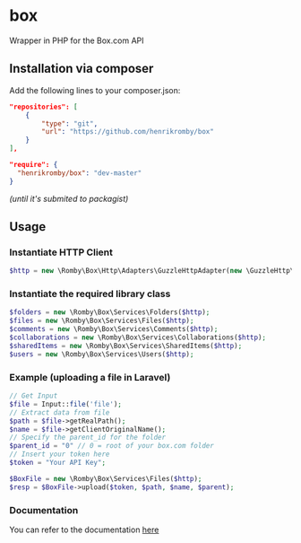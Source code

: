 # box
Wrapper in PHP for the Box.com API

## Installation via composer

Add the following lines to your composer.json:
```json
"repositories": [  
    {
        "type": "git",
        "url": "https://github.com/henrikromby/box"
    }
],

"require": {
  "henrikromby/box": "dev-master"
}
```
_(until it's submited to packagist)_

## Usage

### Instantiate HTTP Client
```php
$http = new \Romby\Box\Http\Adapters\GuzzleHttpAdapter(new \GuzzleHttp\Client())
```

### Instantiate the required library class
```php
$folders = new \Romby\Box\Services\Folders($http);
$files = new \Romby\Box\Services\Files($http);
$comments = new \Romby\Box\Services\Comments($http);
$collaborations = new \Romby\Box\Services\Collaborations($http);
$sharedItems = new \Romby\Box\Services\SharedItems($http);
$users = new \Romby\Box\Services\Users($http);
```

### Example (uploading a file in Laravel)
```php
// Get Input
$file = Input::file('file');
// Extract data from file
$path = $file->getRealPath();
$name = $file->getClientOriginalName();
// Specify the parent_id for the folder
$parent_id = "0" // 0 = root of your box.com folder
// Insert your token here
$token = "Your API Key";

$BoxFile = new \Romby\Box\Services\Files($http);
$resp = $BoxFile->upload($token, $path, $name, $parent);
```

### Documentation
You can refer to the documentation [here](docs/)